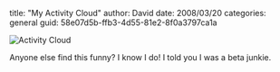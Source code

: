 
title: "My Activity Cloud"
author: David
date: 2008/03/20
categories: general
guid: 58e07d5b-ffb3-4d55-81e2-8f0a3797ca1a

![Activity Cloud](http://www.mohundro.com/blog/content/binary/WindowsLiveWriter/MyActivityCloud_7C54/image_4.png)

Anyone else find this funny? I know I do! I told you I was a beta junkie. 

